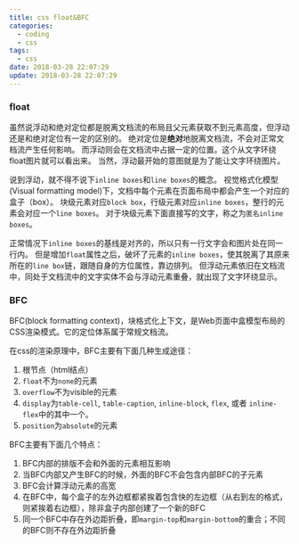 ```yaml
---
title: css float&BFC
categories:
  - coding
  - css
tags:
  - css
date: 2018-03-28 22:07:29
update: 2018-03-28 22:07:29
---
```


### float

虽然说浮动和绝对定位都是脱离文档流的布局且父元素获取不到元素高度，但浮动还是和绝对定位有一定的区别的。
绝对定位是**绝对**地脱离文档流，不会对正常文档流产生任何影响。
而浮动则会在文档流中占据一定的位置。这个从文字环绕float图片就可以看出来。
当然，浮动最开始的意图就是为了能让文字环绕图片。

说到浮动，就不得不说下`inline boxes`和`line boxes`的概念。
视觉格式化模型(Visual formatting model)下，文档中每个元素在页面布局中都会产生一个对应的盒子（box）。
块级元素对应`block box`，行级元素对应`inline boxes`，整行的元素会对应一个`line boxes`。
对于块级元素下面直接写的文字，称之为`匿名inline boxes`。

正常情况下`inline boxes`的基线是对齐的，所以只有一行文字会和图片处在同一行内。
但是增加`float`属性之后，破坏了元素的`inline boxes`，使其脱离了其原来所在的`line box`链，跟随自身的方位属性，靠边排列。
但浮动元素依旧在文档流中，同处于文档流中的文字实体不会与浮动元素重叠，就出现了文字环绕显示。

### BFC

BFC(block formatting context)，块格式化上下文，是Web页面中盒模型布局的CSS渲染模式。它的定位体系属于常规文档流。

在css的渲染原理中，BFC主要有下面几种生成途径：
1. 根节点（html结点）
2. `float`不为`none`的元素
3. `overflow`不为visible的元素
4. `display`为`table-cell`, `table-caption`, `inline-block`, `flex`, 或者 `inline-flex`中的其中一个。
5. `position`为`absolute`的元素

BFC主要有下面几个特点：
1. BFC内部的排版不会和外面的元素相互影响
2. 当BFC内部又产生BFC的时候，外面的BFC不会包含内部BFC的子元素
3. BFC会计算浮动元素的高宽
4. 在BFC中，每个盒子的左外边框都紧挨着包含快的左边框（从右到左的格式，则紧挨着右边框），除非盒子内部创建了一个新的BFC
5. 同一个BFC中存在外边距折叠，即`margin-top`和`margin-bottom`的重合；不同的BFC则不存在外边距折叠